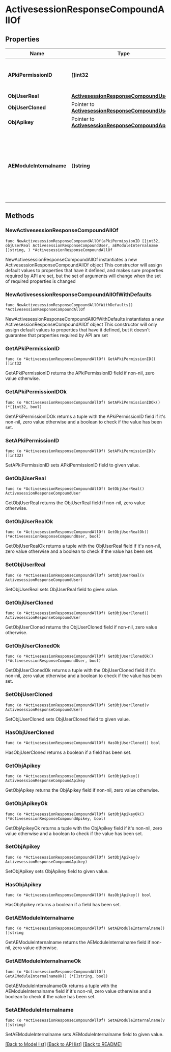# ActivesessionResponseCompoundAllOf

## Properties

Name | Type | Description | Notes
------------ | ------------- | ------------- | -------------
**APkiPermissionID** | **[]int32** | An array of permissions granted to the user or api key | 
**ObjUserReal** | [**ActivesessionResponseCompoundUser**](ActivesessionResponseCompoundUser.md) |  | 
**ObjUserCloned** | Pointer to [**ActivesessionResponseCompoundUser**](ActivesessionResponseCompoundUser.md) |  | [optional] 
**ObjApikey** | Pointer to [**ActivesessionResponseCompoundApikey**](ActivesessionResponseCompoundApikey.md) |  | [optional] 
**AEModuleInternalname** | **[]string** | An Array of Registered modules.  These are the modules that are Licensed to be used by the User or the API Key. | 

## Methods

### NewActivesessionResponseCompoundAllOf

`func NewActivesessionResponseCompoundAllOf(aPkiPermissionID []int32, objUserReal ActivesessionResponseCompoundUser, aEModuleInternalname []string, ) *ActivesessionResponseCompoundAllOf`

NewActivesessionResponseCompoundAllOf instantiates a new ActivesessionResponseCompoundAllOf object
This constructor will assign default values to properties that have it defined,
and makes sure properties required by API are set, but the set of arguments
will change when the set of required properties is changed

### NewActivesessionResponseCompoundAllOfWithDefaults

`func NewActivesessionResponseCompoundAllOfWithDefaults() *ActivesessionResponseCompoundAllOf`

NewActivesessionResponseCompoundAllOfWithDefaults instantiates a new ActivesessionResponseCompoundAllOf object
This constructor will only assign default values to properties that have it defined,
but it doesn't guarantee that properties required by API are set

### GetAPkiPermissionID

`func (o *ActivesessionResponseCompoundAllOf) GetAPkiPermissionID() []int32`

GetAPkiPermissionID returns the APkiPermissionID field if non-nil, zero value otherwise.

### GetAPkiPermissionIDOk

`func (o *ActivesessionResponseCompoundAllOf) GetAPkiPermissionIDOk() (*[]int32, bool)`

GetAPkiPermissionIDOk returns a tuple with the APkiPermissionID field if it's non-nil, zero value otherwise
and a boolean to check if the value has been set.

### SetAPkiPermissionID

`func (o *ActivesessionResponseCompoundAllOf) SetAPkiPermissionID(v []int32)`

SetAPkiPermissionID sets APkiPermissionID field to given value.


### GetObjUserReal

`func (o *ActivesessionResponseCompoundAllOf) GetObjUserReal() ActivesessionResponseCompoundUser`

GetObjUserReal returns the ObjUserReal field if non-nil, zero value otherwise.

### GetObjUserRealOk

`func (o *ActivesessionResponseCompoundAllOf) GetObjUserRealOk() (*ActivesessionResponseCompoundUser, bool)`

GetObjUserRealOk returns a tuple with the ObjUserReal field if it's non-nil, zero value otherwise
and a boolean to check if the value has been set.

### SetObjUserReal

`func (o *ActivesessionResponseCompoundAllOf) SetObjUserReal(v ActivesessionResponseCompoundUser)`

SetObjUserReal sets ObjUserReal field to given value.


### GetObjUserCloned

`func (o *ActivesessionResponseCompoundAllOf) GetObjUserCloned() ActivesessionResponseCompoundUser`

GetObjUserCloned returns the ObjUserCloned field if non-nil, zero value otherwise.

### GetObjUserClonedOk

`func (o *ActivesessionResponseCompoundAllOf) GetObjUserClonedOk() (*ActivesessionResponseCompoundUser, bool)`

GetObjUserClonedOk returns a tuple with the ObjUserCloned field if it's non-nil, zero value otherwise
and a boolean to check if the value has been set.

### SetObjUserCloned

`func (o *ActivesessionResponseCompoundAllOf) SetObjUserCloned(v ActivesessionResponseCompoundUser)`

SetObjUserCloned sets ObjUserCloned field to given value.

### HasObjUserCloned

`func (o *ActivesessionResponseCompoundAllOf) HasObjUserCloned() bool`

HasObjUserCloned returns a boolean if a field has been set.

### GetObjApikey

`func (o *ActivesessionResponseCompoundAllOf) GetObjApikey() ActivesessionResponseCompoundApikey`

GetObjApikey returns the ObjApikey field if non-nil, zero value otherwise.

### GetObjApikeyOk

`func (o *ActivesessionResponseCompoundAllOf) GetObjApikeyOk() (*ActivesessionResponseCompoundApikey, bool)`

GetObjApikeyOk returns a tuple with the ObjApikey field if it's non-nil, zero value otherwise
and a boolean to check if the value has been set.

### SetObjApikey

`func (o *ActivesessionResponseCompoundAllOf) SetObjApikey(v ActivesessionResponseCompoundApikey)`

SetObjApikey sets ObjApikey field to given value.

### HasObjApikey

`func (o *ActivesessionResponseCompoundAllOf) HasObjApikey() bool`

HasObjApikey returns a boolean if a field has been set.

### GetAEModuleInternalname

`func (o *ActivesessionResponseCompoundAllOf) GetAEModuleInternalname() []string`

GetAEModuleInternalname returns the AEModuleInternalname field if non-nil, zero value otherwise.

### GetAEModuleInternalnameOk

`func (o *ActivesessionResponseCompoundAllOf) GetAEModuleInternalnameOk() (*[]string, bool)`

GetAEModuleInternalnameOk returns a tuple with the AEModuleInternalname field if it's non-nil, zero value otherwise
and a boolean to check if the value has been set.

### SetAEModuleInternalname

`func (o *ActivesessionResponseCompoundAllOf) SetAEModuleInternalname(v []string)`

SetAEModuleInternalname sets AEModuleInternalname field to given value.



[[Back to Model list]](../README.md#documentation-for-models) [[Back to API list]](../README.md#documentation-for-api-endpoints) [[Back to README]](../README.md)


